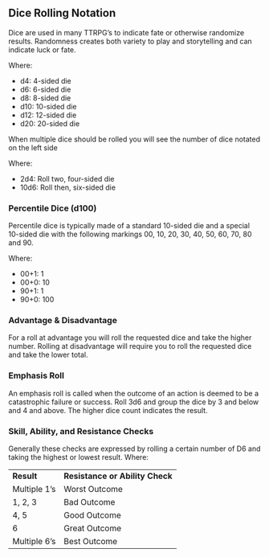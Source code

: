 ## Dice Rolling Notation

Dice are used in many TTRPG’s to indicate fate or otherwise randomize results. Randomness creates both variety to play and storytelling and can indicate luck or fate.

Where:

- d4: 4-sided die
- d6: 6-sided die
- d8: 8-sided die
- d10: 10-sided die
- d12: 12-sided die
- d20: 20-sided die

When multiple dice should be rolled you will see the number of dice notated on the left side

Where:

- 2d4: Roll two, four-sided die
- 10d6: Roll then, six-sided die


### Percentile Dice (d100)

Percentile dice is typically made of a standard 10-sided die and a special 10-sided die with the following markings 00, 10, 20, 30, 40, 50, 60, 70, 80 and 90.

Where:

- 00+1: 1
- 00+0: 10 
- 90+1: 1
- 90+0: 100 


### Advantage & Disadvantage

For a roll at advantage you will roll the requested dice and take the higher number. Rolling at disadvantage will require you to roll the requested dice and take the lower total.


### Emphasis Roll

An emphasis roll is called when the outcome of an action is deemed to be a catastrophic failure or success. Roll 3d6 and group the dice by 3 and below and 4 and above. The higher dice count indicates the result.


### Skill, Ability, and Resistance Checks

Generally these checks are expressed by rolling a certain number of D6 and taking the highest or lowest result. Where:

|              |                                 |
| ------------ | ------------------------------- |
| **Result**   | **Resistance or Ability Check** |
| Multiple 1’s | Worst Outcome                   |
| 1, 2, 3      | Bad Outcome                     |
| 4, 5         | Good Outcome                    |
| 6            | Great Outcome                   |
| Multiple 6’s | Best Outcome                    |

